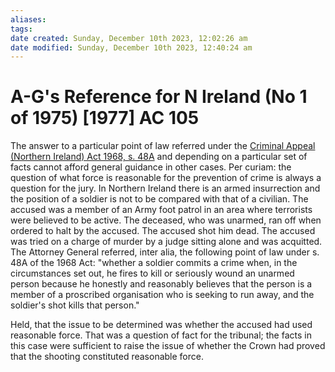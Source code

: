 ```yaml
---
aliases: 
tags: 
date created: Sunday, December 10th 2023, 12:02:26 am
date modified: Sunday, December 10th 2023, 12:40:24 am
---
```


# A-G's Reference for N Ireland (No 1 of 1975) [1977] AC 105

The answer to a particular point of law referred under the [Criminal Appeal (Northern Ireland) Act 1968, s. 48A](https://uk.westlaw.com/Document/IE5C381E07F2C11E29F32C7FD44C0EEEC/View/FullText.html?originationContext=document&transitionType=DocumentItem&ppcid=9877ed90d463482383db37beaa9002f6&contextData=(sc.Default)) and depending on a particular set of facts cannot afford general guidance in other cases. Per curiam: the question of what force is reasonable for the prevention of crime is always a question for the jury. In Northern Ireland there is an armed insurrection and the position of a soldier is not to be compared with that of a civilian. The accused was a member of an Army foot patrol in an area where terrorists were believed to be active. The deceased, who was unarmed, ran off when ordered to halt by the accused. The accused shot him dead. The accused was tried on a charge of murder by a judge sitting alone and was acquitted. The Attorney General referred, inter alia, the following point of law under s. 48A of the 1968 Act: "whether a soldier commits a crime when, in the circumstances set out, he fires to kill or seriously wound an unarmed person because he honestly and reasonably believes that the person is a member of a proscribed organisation who is seeking to run away, and the soldier's shot kills that person."

Held, that the issue to be determined was whether the accused had used reasonable force. That was a question of fact for the tribunal; the facts in this case were sufficient to raise the issue of whether the Crown had proved that the shooting constituted reasonable force.
